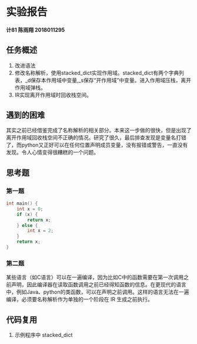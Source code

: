 # 实验报告
#### 计81 陈雨翔 2018011295
## 任务概述
1. 改进语法
2. 修改名称解析，使用stacked_dict实现作用域。stacked_dict有两个字典列表，_d保存本作用域中变量,_s保存“开作用域”中变量。进入作用域压栈，离开作用域弹栈。
3. IR实现离开作用域时回收栈空间。
## 遇到的困难
其实之前已经借鉴完成了名称解析的相关部分。本来这一步做的很快，但是出现了离开作用域回收栈空间不正确的情况。研究了很久，最后排查发现是变量名打错了，而python又正好可以在任何位置声明成员变量，没有报错或警告，一直没有发现。令人心情变得很糟糕的一个问题。
## 思考题
### 第一题
```c++
int main() {
    int x = 0;
    if (x) {
        return x;
    } else {
        int x = 2;
    }
    return x;
}
```
### 第二题
某些语言（如C语言）可以在一遍编译，因为比如C中的函数需要在第一次调用之前声明，因此编译器在读取函数调用之前已经得知函数的信息。在更现代的语言中，例如Java、python的类函数，可以在声明之前调用。这样的语言无法在一遍编译，必须要名称解析作为单独的一个阶段在 IR 生成之前执行。
## 代码复用
1. 示例程序中 stacked_dict
   
